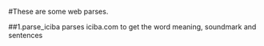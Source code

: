 #These are some web parses.

##1.parse_iciba parses iciba.com to get the word meaning, soundmark and sentences
